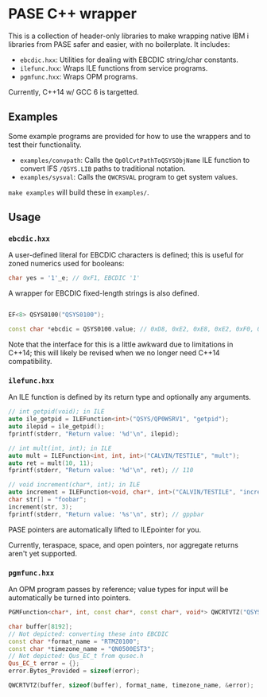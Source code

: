 # PASE C++ wrapper

This is a collection of header-only libraries to make wrapping native IBM i
libraries from PASE safer and easier, with no boilerplate. It includes:

* `ebcdic.hxx`: Utilities for dealing with EBCDIC string/char constants.
* `ilefunc.hxx`: Wraps ILE functions from service programs.
* `pgmfunc.hxx`: Wraps OPM programs.

Currently, C++14 w/ GCC 6 is targetted.

## Examples

Some example programs are provided for how to use the wrappers and to test
their functionality.

* `examples/convpath`: Calls the `Qp0lCvtPathToQSYSObjName` ILE function to
  convert IFS `/QSYS.LIB` paths to traditional notation.
* `examples/sysval`: Calls the `QWCRSVAL` program to get system values.

`make examples` will build these in `examples/`.

## Usage

### `ebcdic.hxx`

A user-defined literal for EBCDIC characters is defined; this is useful for
zoned numerics used for booleans:

```cpp
char yes = '1'_e; // 0xF1, EBCDIC '1'
```

A wrapper for EBCDIC fixed-length strings is also defined.

```cpp

EF<8> QSYS0100("QSYS0100");

const char *ebcdic = QSYS0100.value; // 0xD8, 0xE2, 0xE8, 0xE2, 0xF0, 0xF1, 0xF0, 0xF0, 0x00
```

Note that the interface for this is a little awkward due to limitations in
C++14; this will likely be revised when we no longer need C++14 compatibility.

### `ilefunc.hxx`

An ILE function is defined by its return type and optionally any arguments.

```cpp
// int getpid(void); in ILE
auto ile_getpid = ILEFunction<int>("QSYS/QP0WSRV1", "getpid");
auto ilepid = ile_getpid();
fprintf(stderr, "Return value: '%d'\n", ilepid);

// int mult(int, int); in ILE
auto mult = ILEFunction<int, int, int>("CALVIN/TESTILE", "mult");
auto ret = mult(10, 11);
fprintf(stderr, "Return value: '%d'\n", ret); // 110

// void increment(char*, int); in ILE
auto increment = ILEFunction<void, char*, int>("CALVIN/TESTILE", "increment");
char str[] = "foobar";
increment(str, 3);
fprintf(stderr, "Return value: '%s'\n", str); // gppbar
```

PASE pointers are automatically lifted to ILEpointer for you.

Currently, teraspace, space, and open pointers, nor aggregate returns aren't
yet supported.

### `pgmfunc.hxx`

An OPM program passes by reference; value types for input will be automatically
be turned into pointers.

```cpp
PGMFunction<char*, int, const char*, const char*, void*> QWCRTVTZ("QSYS", "QWCRTVTZ");

char buffer[8192];
// Not depicted: converting these into EBCDIC
const char *format_name = "RTMZ0100";
const char *timezone_name = "QN0500EST3";
// Not depicted: Qus_EC_t from qusec.h
Qus_EC_t error = {};
error.Bytes_Provided = sizeof(error);

QWCRTVTZ(buffer, sizeof(buffer), format_name, timezone_name, &error);
```

